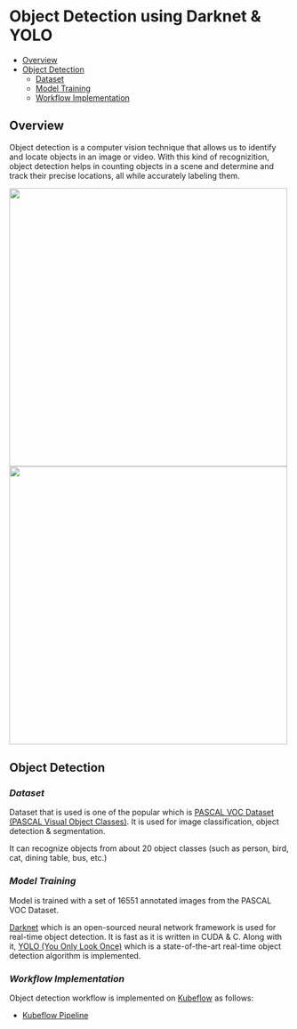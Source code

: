 # Object Detection using Darknet & YOLO

<!-- vscode-markdown-toc -->
* [Overview](#overview)
* [Object Detection](#objectdetection)
     * [Dataset](#Dataset)
     * [Model Training](#modeltraining)
     * [Workflow Implementation](#workflowimplementation)

<!-- vscode-markdown-toc-config
	numbering=false
	autoSave=true
	/vscode-markdown-toc-config -->
<!-- /vscode-markdown-toc -->

## <a name='overview'></a>**Overview**

Object detection is a computer vision technique that allows us to identify and locate objects in an image or video. With this kind of recognizition, object detection helps in counting objects in a scene and determine and track their precise locations, all while accurately labeling them.

<img src="./pictures/detection-sample1.gif" width="500" align="middle"/>

<img src="./pictures/detection-sample2.gif" width="500" align="middle"/>

## <a name='objectdetection'></a>**Object Detection**

### <a name='dataset'></a>***Dataset***

Dataset that is used is one of the popular which is [PASCAL VOC Dataset (PASCAL Visual Object Classes)](https://pjreddie.com/projects/pascal-voc-dataset-mirror/). It is used for image classification, object detection & segmentation. 

It can recognize objects from about 20 object classes (such as person, bird, cat, dining table, bus, etc.)


### <a name='modeltraining'></a>***Model Training***

Model is trained with a set of 16551 annotated images from the PASCAL VOC Dataset.

[Darknet](https://pjreddie.com/darknet/) which is an open-sourced neural network framework is used for real-time object detection. It is fast as it is written in CUDA & C. Along with it, [YOLO (You Only Look Once)](https://pjreddie.com/darknet/yolo/) which is a state-of-the-art real-time object detection algorithm is implemented.

### <a name='workflowimplementation'></a>***Workflow Implementation***

Object detection workflow is implemented on [Kubeflow](https://www.kubeflow.org/) as follows:

* [Kubeflow Pipeline](./pipelines/)

